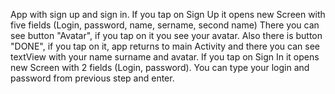 App with sign up and sign in.
If you tap on Sign Up it opens new Screen with five fields (Login, password, name, sername, 
second name)
There you can see button "Avatar", if you tap on it you see your avatar. Also there is button "DONE", if
you tap on it, app returns to main Activity and there you can see textView with your name 
surname and avatar.
If you tap on Sign In it opens new Screen with 2 fields (Login, password). You can type your login 
and password from previous step and enter.